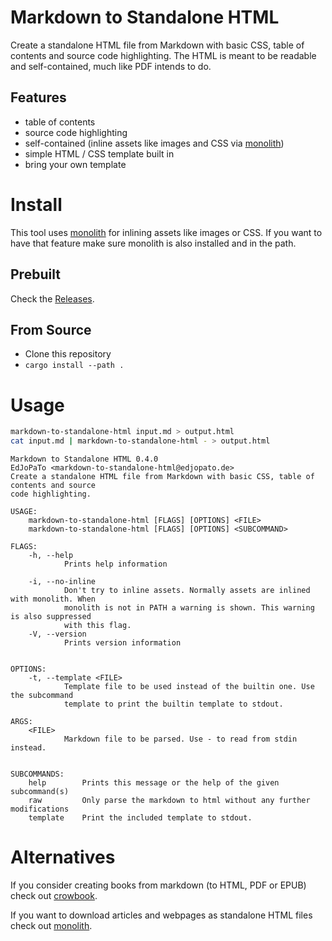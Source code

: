 # Markdown to Standalone HTML

Create a standalone HTML file from Markdown with basic CSS, table of contents and source code highlighting.
The HTML is meant to be readable and self-contained, much like PDF intends to do.

## Features

- table of contents
- source code highlighting
- self-contained (inline assets like images and CSS via [monolith](https://github.com/Y2Z/monolith))
- simple HTML / CSS template built in
- bring your own template


# Install

This tool uses [monolith](https://github.com/Y2Z/monolith) for inlining assets like images or CSS.
If you want to have that feature make sure monolith is also installed and in the path.

## Prebuilt

Check the [Releases](https://github.com/EdJoPaTo/markdown-to-standalone-html/releases).

## From Source

- Clone this repository
- `cargo install --path .`


# Usage

```bash
markdown-to-standalone-html input.md > output.html
cat input.md | markdown-to-standalone-html - > output.html
```

```plaintext
Markdown to Standalone HTML 0.4.0
EdJoPaTo <markdown-to-standalone-html@edjopato.de>
Create a standalone HTML file from Markdown with basic CSS, table of contents and source
code highlighting.

USAGE:
    markdown-to-standalone-html [FLAGS] [OPTIONS] <FILE>
    markdown-to-standalone-html [FLAGS] [OPTIONS] <SUBCOMMAND>

FLAGS:
    -h, --help
            Prints help information

    -i, --no-inline
            Don't try to inline assets. Normally assets are inlined with monolith. When
            monolith is not in PATH a warning is shown. This warning is also suppressed
            with this flag.
    -V, --version
            Prints version information


OPTIONS:
    -t, --template <FILE>
            Template file to be used instead of the builtin one. Use the subcommand
            template to print the builtin template to stdout.

ARGS:
    <FILE>
            Markdown file to be parsed. Use - to read from stdin instead.


SUBCOMMANDS:
    help        Prints this message or the help of the given subcommand(s)
    raw         Only parse the markdown to html without any further modifications
    template    Print the included template to stdout.
```


# Alternatives

If you consider creating books from markdown (to HTML, PDF or EPUB) check out [crowbook](https://github.com/lise-henry/crowbook).

If you want to download articles and webpages as standalone HTML files check out [monolith](https://github.com/Y2Z/monolith).
